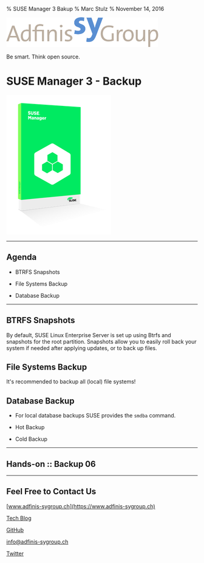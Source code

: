 % SUSE Manager 3 Bakup
% Marc Stulz
% November 14, 2016

![](static/adfinis_sygroup_logo.png)

Be smart. Think open source.

# SUSE Manager 3 - Backup

![](static/suma.png)

---

## Agenda

* BTRFS Snapshots

* File Systems Backup

* Database Backup

---

## BTRFS Snapshots

By default, SUSE Linux Enterprise Server is set up using Btrfs and snapshots for the root partition. Snapshots allow you to easily roll back your system if needed after applying updates, or to back up files.

## File Systems Backup

It's recommended to backup all (local) file systems!

## Database Backup

* For local database backups SUSE provides the `smdba` command.

* Hot Backup

* Cold Backup

---

## Hands-on :: Backup 06

---

## Feel Free to Contact Us

[www.adfinis-sygroup.ch](https://www.adfinis-sygroup.ch)

[Tech Blog](https://www.adfinis-sygroup.ch/blog)

[GitHub](https://github.com/adfinis-sygroup)

<info@adfinis-sygroup.ch>

[Twitter](https://twitter.com/adfinissygroup)
